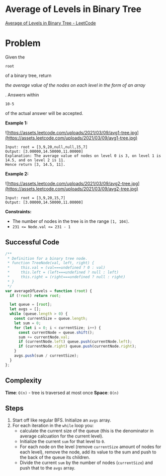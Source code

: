 # Average of Levels in Binary Tree

[Average of Levels in Binary Tree - LeetCode](https://leetcode.com/problems/average-of-levels-in-binary-tree/)

# Problem

Given the

```
root
```

of a binary tree, return

_the average value of the nodes on each level in the form of an array_

. Answers within

```
10-5
```

of the actual answer will be accepted.

**Example 1:**

![https://assets.leetcode.com/uploads/2021/03/09/avg1-tree.jpg](https://assets.leetcode.com/uploads/2021/03/09/avg1-tree.jpg)

```
Input: root = [3,9,20,null,null,15,7]
Output: [3.00000,14.50000,11.00000]
Explanation: The average value of nodes on level 0 is 3, on level 1 is 14.5, and on level 2 is 11.
Hence return [3, 14.5, 11].

```

**Example 2:**

![https://assets.leetcode.com/uploads/2021/03/09/avg2-tree.jpg](https://assets.leetcode.com/uploads/2021/03/09/avg2-tree.jpg)

```
Input: root = [3,9,20,15,7]
Output: [3.00000,14.50000,11.00000]

```

**Constraints:**

- The number of nodes in the tree is in the range `[1, 104]`.
- `231 <= Node.val <= 231 - 1`

## Successful Code

```js
/**
 * Definition for a binary tree node.
 * function TreeNode(val, left, right) {
 *     this.val = (val===undefined ? 0 : val)
 *     this.left = (left===undefined ? null : left)
 *     this.right = (right===undefined ? null : right)
 * }
 */
var averageOfLevels = function (root) {
  if (!root) return root;

  let queue = [root];
  let avgs = [];
  while (queue.length > 0) {
    const currentSize = queue.length;
    let sum = 0;
    for (let i = 0; i < currentSize; i++) {
      const currentNode = queue.shift();
      sum += currentNode.val;
      if (currentNode.left) queue.push(currentNode.left);
      if (currentNode.right) queue.push(currentNode.right);
    }
    avgs.push(sum / currentSize);
  }
};
```

## Complexity

**Time**: `O(n)` - tree is traversed at most once
**Space**: `O(n)`

## Steps

1. Start off like regular BFS. Initialize an `avgs` array.
2. For each iteration in the `while` loop you:
   - calculate the current size of the queue (this is the denominator in average calcuation for the current level).
   - Initialize the current `sum` for that level to `0`.
   - For each node on the level (remove `currentSize` amount of nodes for each level), remove the node, add its value to the sum and push to the back of the queue its children.
   - Divide the current `sum` by the number of nodes (`currentSize`) and push that to the `avgs` array.
